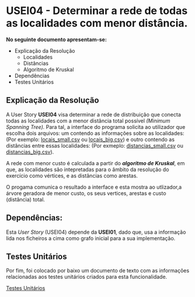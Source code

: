 # USEI04 - Determinar a rede de todas as localidades com menor distância. 

**No seguinte documento apresentam-se:**
* Explicação da Resolução
  * Localidades
  * Distâncias
  * Algoritmo de Kruskal
* Dependências
* Testes Unitários

## Explicação da Resolução

A User Story **USEI04** visa determinar a rede de distribuição que conecta todas as localidades com a menor distância total possível _(Minimum Spanning Tree)._ 
Para tal, a interface do programa solicita ao utilizador que escolha dois arquivos: um contendo as informações sobre as localidades:
(Por exemplo: [locais_small.csv](../Data/locais_small.csv) ou [locais_big.csv](../Data/locais_big.csv)) 
e outro contendo as distâncias entre essas localidades:
(Por exmeplo: [distancias_small.csv](../Data/distancias_small.csv) ou [distancias_big.csv](../Data/distancias_big.csv)).

A rede com menor custo é calculada a partir do **_algoritmo de Kruskal_**, em que, as localidades são intepretadas para o âmbito da resolução do exercício como vértices, e as distâncias como arestas.

O progama comunica o resultado a interface e esta mostra ao utlizador,a árvore geradora de menor custo, os seus vertices, arestas e custo (distância) total.
## Dependências:

Esta *User Story* (USEI04) depende da **USEI01**, dado que, usa a informação lida nos ficheiros a cima como grafo inicial para a sua implementação.
## Testes Unitários

Por fim, foi colocado por baixo um documento de texto com as informações relacionadas aos testes unitários criados para esta funcionalidade.

[Testes Unitários](USEI04Tests.md)


